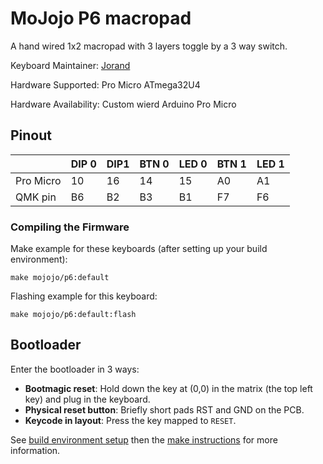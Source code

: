 # MoJojo P6 macropad

A hand wired 1x2 macropad with 3 layers toggle by a 3 way switch.

Keyboard Maintainer: [Jorand](https://github.com/Jorand)

Hardware Supported: Pro Micro ATmega32U4

Hardware Availability: Custom wierd Arduino Pro Micro

## Pinout

|           | DIP 0 | DIP1 | BTN 0 | LED 0 | BTN 1 | LED 1 |
| --------- | ----- | ---- | ----- | ----- | ----- | ----- |
| Pro Micro | 10    | 16   | 14    | 15    | A0    | A1    |
| QMK pin   | B6    | B2   | B3    | B1    | F7    | F6    |

### Compiling the Firmware

Make example for these keyboards (after setting up your build environment):

    make mojojo/p6:default

Flashing example for this keyboard:
    
    make mojojo/p6:default:flash

## Bootloader

Enter the bootloader in 3 ways:

* **Bootmagic reset**: Hold down the key at (0,0) in the matrix (the top left key) and plug in the keyboard.
* **Physical reset button**: Briefly short pads RST and GND on the PCB.
* **Keycode in layout**: Press the key mapped to `RESET`.

See [build environment setup](https://docs.qmk.fm/install-build-tools) then the [make instructions](https://docs.qmk.fm/build-compile-instructions) for more information.